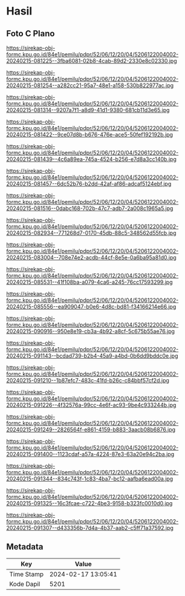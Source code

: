 # Hasil

## Foto C Plano

https://sirekap-obj-formc.kpu.go.id/84e1/pemilu/pdpr/52/06/12/20/04/5206122004002-20240215-081225--3fba6081-02b8-4cab-89d2-2330e8c02330.jpg

https://sirekap-obj-formc.kpu.go.id/84e1/pemilu/pdpr/52/06/12/20/04/5206122004002-20240215-081254--a282cc21-95a7-48e1-a158-530b822977ac.jpg

https://sirekap-obj-formc.kpu.go.id/84e1/pemilu/pdpr/52/06/12/20/04/5206122004002-20240215-081314--9207a7f1-a8d9-41d1-9380-681cb11d3e65.jpg

https://sirekap-obj-formc.kpu.go.id/84e1/pemilu/pdpr/52/06/12/20/04/5206122004002-20240215-081422--9ce07d8b-b676-476e-ace5-50fef192192b.jpg

https://sirekap-obj-formc.kpu.go.id/84e1/pemilu/pdpr/52/06/12/20/04/5206122004002-20240215-081439--4c6a89ea-745a-4524-b256-e7d8a3cc140b.jpg

https://sirekap-obj-formc.kpu.go.id/84e1/pemilu/pdpr/52/06/12/20/04/5206122004002-20240215-081457--6dc52b76-b2dd-42af-af86-adcaf5124ebf.jpg

https://sirekap-obj-formc.kpu.go.id/84e1/pemilu/pdpr/52/06/12/20/04/5206122004002-20240215-081516--0dabc168-702b-47c7-adb7-2a008c1965a5.jpg

https://sirekap-obj-formc.kpu.go.id/84e1/pemilu/pdpr/52/06/12/20/04/5206122004002-20240215-082934--771268d7-0170-45db-88c5-348562d55fcb.jpg

https://sirekap-obj-formc.kpu.go.id/84e1/pemilu/pdpr/52/06/12/20/04/5206122004002-20240215-083004--708e74e2-acdb-44cf-8e5e-0a6ba95a81d0.jpg

https://sirekap-obj-formc.kpu.go.id/84e1/pemilu/pdpr/52/06/12/20/04/5206122004002-20240215-085531--41f108ba-a079-4ca6-a245-76cc17593299.jpg

https://sirekap-obj-formc.kpu.go.id/84e1/pemilu/pdpr/52/06/12/20/04/5206122004002-20240215-085556--ea909047-b0e6-4d8c-bd81-f34166214e66.jpg

https://sirekap-obj-formc.kpu.go.id/84e1/pemilu/pdpr/52/06/12/20/04/5206122004002-20240215-090916--950e8e19-cb3a-4b92-a8cf-5c675b55ae76.jpg

https://sirekap-obj-formc.kpu.go.id/84e1/pemilu/pdpr/52/06/12/20/04/5206122004002-20240215-091143--bcdad739-b2b4-45a9-a4bd-0b6dd9bddc0e.jpg

https://sirekap-obj-formc.kpu.go.id/84e1/pemilu/pdpr/52/06/12/20/04/5206122004002-20240215-091210--1b87efc7-483c-41fd-b26c-c84bbf57cf2d.jpg

https://sirekap-obj-formc.kpu.go.id/84e1/pemilu/pdpr/52/06/12/20/04/5206122004002-20240215-091226--4f32576a-99cc-4e6f-ac93-9be4c933244b.jpg

https://sirekap-obj-formc.kpu.go.id/84e1/pemilu/pdpr/52/06/12/20/04/5206122004002-20240215-091249--2826564f-e861-4159-b883-3aacb08b6876.jpg

https://sirekap-obj-formc.kpu.go.id/84e1/pemilu/pdpr/52/06/12/20/04/5206122004002-20240215-091400--1123cdaf-a57a-4224-87e3-63a20e94c2ba.jpg

https://sirekap-obj-formc.kpu.go.id/84e1/pemilu/pdpr/52/06/12/20/04/5206122004002-20240215-091344--834c743f-1c83-4ba7-bc12-aafba6ead00a.jpg

https://sirekap-obj-formc.kpu.go.id/84e1/pemilu/pdpr/52/06/12/20/04/5206122004002-20240215-091325--16c3fcae-c722-4be3-9158-b323fc0010d0.jpg

https://sirekap-obj-formc.kpu.go.id/84e1/pemilu/pdpr/52/06/12/20/04/5206122004002-20240215-091307--d433356b-7d4a-4b37-aab2-c5ff71a37592.jpg


## Metadata

| Key        | Value               |
| ---------- | ------------------- |
| Time Stamp | 2024-02-17 13:05:41 |
| Kode Dapil | 5201                |



